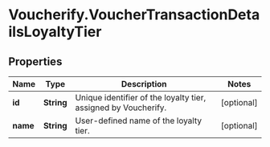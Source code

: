 # Voucherify.VoucherTransactionDetailsLoyaltyTier

## Properties

Name | Type | Description | Notes
------------ | ------------- | ------------- | -------------
**id** | **String** | Unique identifier of the loyalty tier, assigned by Voucherify. | [optional] 
**name** | **String** | User-defined name of the loyalty tier. | [optional] 



